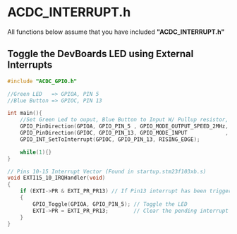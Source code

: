 # ACDC_INTERRUPT.h
All functions below assume that you have included **"ACDC_INTERRUPT.h"**

## Toggle the DevBoards LED using External Interrupts
```C
#include "ACDC_GPIO.h"

//Green LED   => GPIOA, PIN 5
//Blue Button => GPIOC, PIN 13

int main(){
    //Set Green Led to ouput, Blue Button to Input W/ Pullup resistor, and enable External Interrupts
    GPIO_PinDirection(GPIOA, GPIO_PIN_5 , GPIO_MODE_OUTPUT_SPEED_2MHz, GPIO_CNF_OUTPUT_PUSH_PULL);
    GPIO_PinDirection(GPIOC, GPIO_PIN_13, GPIO_MODE_INPUT            , GPIO_CNF_INPUT_PULLUP    );
    GPIO_INT_SetToInterrupt(GPIOC, GPIO_PIN_13, RISING_EDGE);

    while(1){}
}

// Pins 10-15 Interrupt Vector (Found in startup.stm23f103xb.s)
void EXTI15_10_IRQHandler(void)
{
    if (EXTI->PR & EXTI_PR_PR13) // If Pin13 interrupt has been triggered
    {
        GPIO_Toggle(GPIOA, GPIO_PIN_5); // Toggle the LED
        EXTI->PR = EXTI_PR_PR13;        // Clear the pending interrupt
    }
}
```